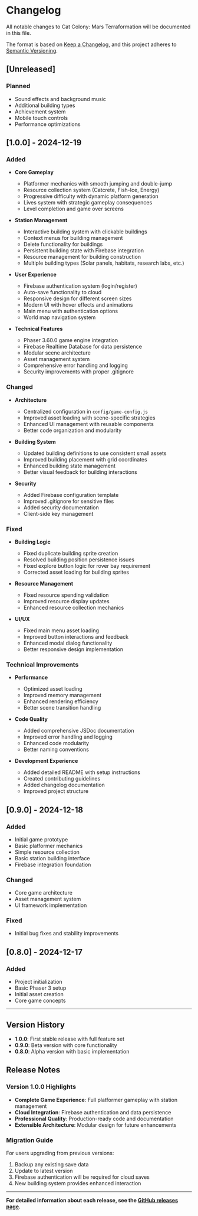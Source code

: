 # Changelog

All notable changes to Cat Colony: Mars Terraformation will be documented in this file.

The format is based on [Keep a Changelog](https://keepachangelog.com/en/1.0.0/),
and this project adheres to [Semantic Versioning](https://semver.org/spec/v2.0.0.html).

## [Unreleased]

### Planned
- Sound effects and background music
- Additional building types
- Achievement system
- Mobile touch controls
- Performance optimizations

## [1.0.0] - 2024-12-19

### Added
- **Core Gameplay**
  - Platformer mechanics with smooth jumping and double-jump
  - Resource collection system (Catcrete, Fish-Ice, Energy)
  - Progressive difficulty with dynamic platform generation
  - Lives system with strategic gameplay consequences
  - Level completion and game over screens

- **Station Management**
  - Interactive building system with clickable buildings
  - Context menus for building management
  - Delete functionality for buildings
  - Persistent building state with Firebase integration
  - Resource management for building construction
  - Multiple building types (Solar panels, habitats, research labs, etc.)

- **User Experience**
  - Firebase authentication system (login/register)
  - Auto-save functionality to cloud
  - Responsive design for different screen sizes
  - Modern UI with hover effects and animations
  - Main menu with authentication options
  - World map navigation system

- **Technical Features**
  - Phaser 3.60.0 game engine integration
  - Firebase Realtime Database for data persistence
  - Modular scene architecture
  - Asset management system
  - Comprehensive error handling and logging
  - Security improvements with proper .gitignore

### Changed
- **Architecture**
  - Centralized configuration in `config/game-config.js`
  - Improved asset loading with scene-specific strategies
  - Enhanced UI management with reusable components
  - Better code organization and modularity

- **Building System**
  - Updated building definitions to use consistent small assets
  - Improved building placement with grid coordinates
  - Enhanced building state management
  - Better visual feedback for building interactions

- **Security**
  - Added Firebase configuration template
  - Improved .gitignore for sensitive files
  - Added security documentation
  - Client-side key management

### Fixed
- **Building Logic**
  - Fixed duplicate building sprite creation
  - Resolved building position persistence issues
  - Fixed explore button logic for rover bay requirement
  - Corrected asset loading for building sprites

- **Resource Management**
  - Fixed resource spending validation
  - Improved resource display updates
  - Enhanced resource collection mechanics

- **UI/UX**
  - Fixed main menu asset loading
  - Improved button interactions and feedback
  - Enhanced modal dialog functionality
  - Better responsive design implementation

### Technical Improvements
- **Performance**
  - Optimized asset loading
  - Improved memory management
  - Enhanced rendering efficiency
  - Better scene transition handling

- **Code Quality**
  - Added comprehensive JSDoc documentation
  - Improved error handling and logging
  - Enhanced code modularity
  - Better naming conventions

- **Development Experience**
  - Added detailed README with setup instructions
  - Created contributing guidelines
  - Added changelog documentation
  - Improved project structure

## [0.9.0] - 2024-12-18

### Added
- Initial game prototype
- Basic platformer mechanics
- Simple resource collection
- Basic station building interface
- Firebase integration foundation

### Changed
- Core game architecture
- Asset management system
- UI framework implementation

### Fixed
- Initial bug fixes and stability improvements

## [0.8.0] - 2024-12-17

### Added
- Project initialization
- Basic Phaser 3 setup
- Initial asset creation
- Core game concepts

---

## Version History

- **1.0.0**: First stable release with full feature set
- **0.9.0**: Beta version with core functionality
- **0.8.0**: Alpha version with basic implementation

## Release Notes

### Version 1.0.0 Highlights
- **Complete Game Experience**: Full platformer gameplay with station management
- **Cloud Integration**: Firebase authentication and data persistence
- **Professional Quality**: Production-ready code and documentation
- **Extensible Architecture**: Modular design for future enhancements

### Migration Guide
For users upgrading from previous versions:
1. Backup any existing save data
2. Update to latest version
3. Firebase authentication will be required for cloud saves
4. New building system provides enhanced interaction

---

**For detailed information about each release, see the [GitHub releases page](https://github.com/MamaLilya/mars-terraformer/releases).** 